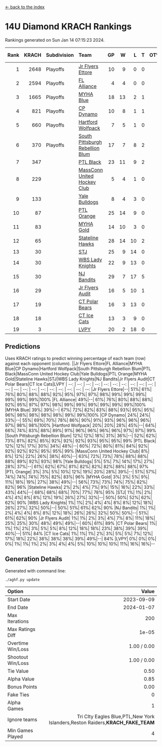 [<- back to the index](readme.md)
# 14U Diamond KRACH Rankings
Rankings generated on Sun Jan 14 07:15:23 2024.

Rank|KRACH|Subdivision|Team|GP|W|L|T|OTW|OTL|SoS|Exp Wins|Win Diff
---:|---:|:---|:---|---:|---:|---:|---:|---:|---:|---:|---:|---:
1|2648|Playoffs|[Jr Flyers Ettore](https://gamesheetstats.com/seasons/3663/teams/140817/schedule)|10|9|0|0|0|1|359|9.8|-0.0
2|2594|Playoffs|[FL Alliance](https://gamesheetstats.com/seasons/3663/teams/156905/schedule)|4|4|0|0|0|0|87|4.8|-0.0
3|1665|Playoffs|[MYHA Blue](https://gamesheetstats.com/seasons/3663/teams/140816/schedule)|18|13|2|1|2|0|366|16.3|-0.0
4|821|Playoffs|[CP Dynamo](https://gamesheetstats.com/seasons/3663/teams/140823/schedule)|10|8|1|1|0|0|246|9.4|0.0
5|660|Playoffs|[Hartford Wolfpack](https://gamesheetstats.com/seasons/3663/teams/140814/schedule)|7|5|1|0|0|1|381|5.8|-0.0
6|370|Playoffs|[South Pittsburgh Rebellion Blum](https://gamesheetstats.com/seasons/3663/teams/140812/schedule)|17|7|8|2|0|0|956|8.9|0.0
7|347||[PTL Black](https://gamesheetstats.com/seasons/3663/teams/140815/schedule)|23|11|9|2|1|0|786|13.8|-0.0
8|229||[MassConn United Hockey Club](https://gamesheetstats.com/seasons/3663/teams/140810/schedule)|5|4|1|0|0|0|127|4.9|0.0
9|133||[Yale Bulldogs](https://gamesheetstats.com/seasons/3663/teams/156906/schedule)|8|4|3|0|1|0|116|5.9|0.0
10|87||[PTL Orange](https://gamesheetstats.com/seasons/3663/teams/140821/schedule)|25|14|9|0|1|1|177|15.9|0.0
11|83||[MYHA Gold](https://gamesheetstats.com/seasons/3663/teams/140824/schedule)|14|10|3|0|0|1|41|10.9|0.0
12|65||[Stateline Hawks](https://gamesheetstats.com/seasons/3663/teams/140813/schedule)|28|14|10|2|1|1|229|16.9|0.0
13|30||[STJ](https://gamesheetstats.com/seasons/3663/teams/140822/schedule)|25|9|14|0|1|1|181|10.9|0.0
14|30||[WBS Lady Knights](https://gamesheetstats.com/seasons/3663/teams/140825/schedule)|22|9|13|0|0|0|289|9.9|0.0
15|30||[NJ Bandits](https://gamesheetstats.com/seasons/3663/teams/140811/schedule)|29|7|17|5|0|0|401|10.4|0.0
16|29||[Jr Flyers Audit](https://gamesheetstats.com/seasons/3663/teams/140819/schedule)|16|5|10|1|0|0|144|6.4|0.0
17|19||[CT Polar Bears](https://gamesheetstats.com/seasons/3663/teams/140818/schedule)|16|3|13|0|0|0|475|3.9|0.0
18|18||[CT Ice Cats](https://gamesheetstats.com/seasons/3663/teams/140826/schedule)|13|3|9|0|0|1|208|3.9|0.0
19|3||[LVPY](https://gamesheetstats.com/seasons/3663/teams/140820/schedule)|20|2|18|0|0|0|43|2.9|0.0

## Predictions
Uses KRACH ratings to predict winning percentage of each team (row) against each opponent (column).
||Jr Flyers Ettore|FL Alliance|MYHA Blue|CP Dynamo|Hartford Wolfpack|South Pittsburgh Rebellion Blum|PTL Black|MassConn United Hockey Club|Yale Bulldogs|PTL Orange|MYHA Gold|Stateline Hawks|STJ|WBS Lady Knights|NJ Bandits|Jr Flyers Audit|CT Polar Bears|CT Ice Cats|LVPY
| --: | --: | --: | --: | --: | --: | --: | --: | --: | --: | --: | --: | --: | --: | --: | --: | --: | --: | --: | --: 
|Jr Flyers Ettore|--| 51%| 61%| 76%| 80%| 88%| 88%| 92%| 95%| 97%| 97%| 98%| 99%| 99%| 99%| 99%| 99%| 99%|100%
|FL Alliance| 49%|--| 61%| 76%| 80%| 88%| 88%| 92%| 95%| 97%| 97%| 98%| 99%| 99%| 99%| 99%| 99%| 99%|100%
|MYHA Blue| 39%| 39%|--| 67%| 72%| 82%| 83%| 88%| 93%| 95%| 95%| 96%| 98%| 98%| 98%| 98%| 99%| 99%|100%
|CP Dynamo| 24%| 24%| 33%|--| 55%| 69%| 70%| 78%| 86%| 90%| 91%| 93%| 96%| 96%| 96%| 97%| 98%| 98%|100%
|Hartford Wolfpack| 20%| 20%| 28%| 45%|--| 64%| 66%| 74%| 83%| 88%| 89%| 91%| 96%| 96%| 96%| 96%| 97%| 97%| 99%
|South Pittsburgh Rebellion Blum| 12%| 12%| 18%| 31%| 36%|--| 52%| 62%| 73%| 81%| 82%| 85%| 92%| 92%| 92%| 93%| 95%| 95%| 99%
|PTL Black| 12%| 12%| 17%| 30%| 34%| 48%|--| 60%| 72%| 80%| 81%| 84%| 92%| 92%| 92%| 92%| 95%| 95%| 99%
|MassConn United Hockey Club|  8%|  8%| 12%| 22%| 26%| 38%| 40%|--| 63%| 72%| 73%| 78%| 88%| 88%| 88%| 89%| 92%| 93%| 98%
|Yale Bulldogs|  5%|  5%|  7%| 14%| 17%| 27%| 28%| 37%|--| 61%| 62%| 67%| 81%| 82%| 82%| 82%| 88%| 88%| 97%
|PTL Orange|  3%|  3%|  5%| 10%| 12%| 19%| 20%| 28%| 39%|--| 51%| 57%| 74%| 74%| 74%| 75%| 82%| 83%| 96%
|MYHA Gold|  3%|  3%|  5%|  9%| 11%| 18%| 19%| 27%| 38%| 49%|--| 56%| 73%| 73%| 74%| 75%| 82%| 82%| 96%
|Stateline Hawks|  2%|  2%|  4%|  7%|  9%| 15%| 16%| 22%| 33%| 43%| 44%|--| 68%| 68%| 68%| 70%| 77%| 78%| 95%
|STJ|  1%|  1%|  2%|  4%|  4%|  8%|  8%| 12%| 19%| 26%| 27%| 32%|--| 50%| 50%| 52%| 62%| 62%| 90%
|WBS Lady Knights|  1%|  1%|  2%|  4%|  4%|  8%|  8%| 12%| 18%| 26%| 27%| 32%| 50%|--| 50%| 51%| 61%| 62%| 90%
|NJ Bandits|  1%|  1%|  2%|  4%|  4%|  8%|  8%| 12%| 18%| 26%| 26%| 32%| 50%| 50%|--| 51%| 61%| 62%| 90%
|Jr Flyers Audit|  1%|  1%|  2%|  3%|  4%|  7%|  8%| 11%| 18%| 25%| 25%| 30%| 48%| 49%| 49%|--| 60%| 61%| 89%
|CT Polar Bears|  1%|  1%|  1%|  2%|  3%|  5%|  5%|  8%| 12%| 18%| 18%| 23%| 38%| 39%| 39%| 40%|--| 51%| 84%
|CT Ice Cats|  1%|  1%|  1%|  2%|  3%|  5%|  5%|  7%| 12%| 17%| 18%| 22%| 38%| 38%| 38%| 39%| 49%|--| 84%
|LVPY|  0%|  0%|  0%|  0%|  1%|  1%|  1%|  2%|  3%|  4%|  4%|  5%| 10%| 10%| 10%| 11%| 16%| 16%|--

## Generation Details

Generated with command line:
```
./aghf.py update
```

| Option | Value |
| :----- | ----: |
| Start Date | 2023-09-09 |
| End Date | 2024-01-07 |
| Max Iterations | 200 |
| Max Ratings Diff | 1e-05 |
| Overtime Win/Loss | 1.00 / 0.00 |
| Shootout Win/Loss | 1.00 / 0.00 |
| Tie Value | 0.50 |
| Alpha Value | 0.85 |
| Bonus Points | 0.00 |
| Fake Ties | 0 |
| Alpha Games | 1 |
| Ignore teams | Tri CIty Eagles Blue,PTL,New York Islanders,Reston Raiders,__KRACH_FAKE_TEAM__ |
| Min Games Played | 4 |

